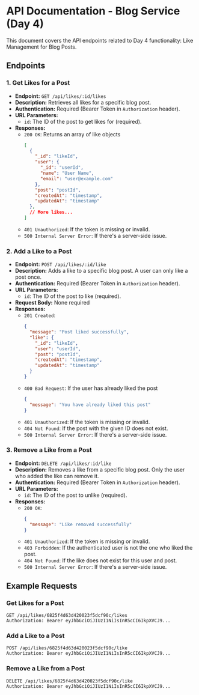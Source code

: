 # API Documentation - Blog Service (Day 4)

This document covers the API endpoints related to Day 4 functionality: Like Management for Blog Posts.

## Endpoints

### 1. Get Likes for a Post

*   **Endpoint:** `GET /api/likes/:id/likes`
*   **Description:** Retrieves all likes for a specific blog post.
*   **Authentication:** Required (Bearer Token in `Authorization` header).
*   **URL Parameters:**
    *   `id`: The ID of the post to get likes for (required).
*   **Responses:**
    *   `200 OK`: Returns an array of like objects
        ```json
        [
          {
            "_id": "likeId",
            "user": {
              "_id": "userId",
              "name": "User Name",
              "email": "user@example.com"
            },
            "post": "postId",
            "createdAt": "timestamp",
            "updatedAt": "timestamp"
          },
          // More likes...
        ]
        ```
    *   `401 Unauthorized`: If the token is missing or invalid.
    *   `500 Internal Server Error`: If there's a server-side issue.

### 2. Add a Like to a Post

*   **Endpoint:** `POST /api/likes/:id/like`
*   **Description:** Adds a like to a specific blog post. A user can only like a post once.
*   **Authentication:** Required (Bearer Token in `Authorization` header).
*   **URL Parameters:**
    *   `id`: The ID of the post to like (required).
*   **Request Body:** None required
*   **Responses:**
    *   `201 Created`: 
        ```json
        {
          "message": "Post liked successfully",
          "like": {
            "_id": "likeId",
            "user": "userId",
            "post": "postId",
            "createdAt": "timestamp",
            "updatedAt": "timestamp"
          }
        }
        ```
    *   `400 Bad Request`: If the user has already liked the post
        ```json
        {
          "message": "You have already liked this post"
        }
        ```
    *   `401 Unauthorized`: If the token is missing or invalid.
    *   `404 Not Found`: If the post with the given ID does not exist.
    *   `500 Internal Server Error`: If there's a server-side issue.

### 3. Remove a Like from a Post

*   **Endpoint:** `DELETE /api/likes/:id/like`
*   **Description:** Removes a like from a specific blog post. Only the user who added the like can remove it.
*   **Authentication:** Required (Bearer Token in `Authorization` header).
*   **URL Parameters:**
    *   `id`: The ID of the post to unlike (required).
*   **Responses:**
    *   `200 OK`:
        ```json
        {
          "message": "Like removed successfully"
        }
        ```
    *   `401 Unauthorized`: If the token is missing or invalid.
    *   `403 Forbidden`: If the authenticated user is not the one who liked the post.
    *   `404 Not Found`: If the like does not exist for this user and post.
    *   `500 Internal Server Error`: If there's a server-side issue.

## Example Requests

### Get Likes for a Post

```
GET /api/likes/6825f4d63d420023f5dcf90c/likes
Authorization: Bearer eyJhbGciOiJIUzI1NiIsInR5cCI6IkpXVCJ9...
```

### Add a Like to a Post

```
POST /api/likes/6825f4d63d420023f5dcf90c/like
Authorization: Bearer eyJhbGciOiJIUzI1NiIsInR5cCI6IkpXVCJ9...
```

### Remove a Like from a Post

```
DELETE /api/likes/6825f4d63d420023f5dcf90c/like
Authorization: Bearer eyJhbGciOiJIUzI1NiIsInR5cCI6IkpXVCJ9...
``` 